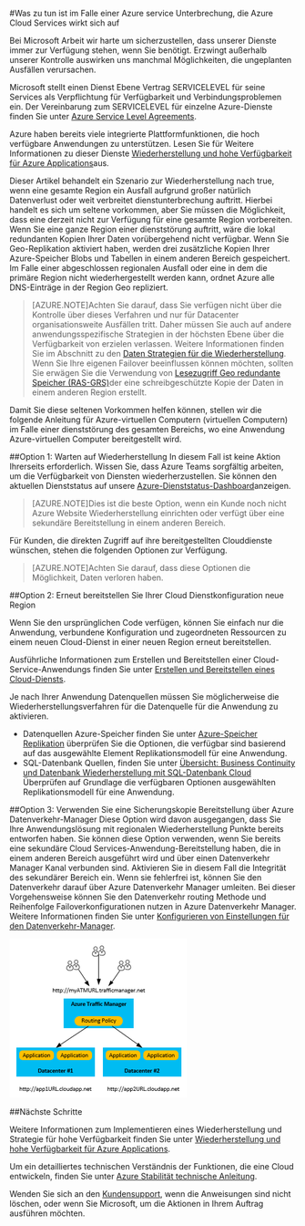 <properties
    pageTitle="Was zu tun ist im Falle einer Azure service Unterbrechung, die Azure Cloud Services wirkt sich auf | Microsoft Azure"
    description="Erfahren Sie, was zu tun ist im Falle einer Unterbrechung Azure Service, die Azure Cloud Services auswirkt."
    services="cloud-services"
    documentationCenter=""
    authors="kmouss"
    manager="drewm"
    editor=""/>

<tags
    ms.service="cloud-services"
    ms.workload="cloud-services"
    ms.tgt_pltfrm="na"
    ms.devlang="na"
    ms.topic="article"
    ms.date="05/16/2016"
    ms.author="kmouss;aglick"/>

#<a name="what-to-do-in-the-event-of-an-azure-service-disruption-that-impacts-azure-cloud-services"></a>Was zu tun ist im Falle einer Azure service Unterbrechung, die Azure Cloud Services wirkt sich auf

Bei Microsoft Arbeit wir harte um sicherzustellen, dass unserer Dienste immer zur Verfügung stehen, wenn Sie benötigt. Erzwingt außerhalb unserer Kontrolle auswirken uns manchmal Möglichkeiten, die ungeplanten Ausfällen verursachen.

Microsoft stellt einen Dienst Ebene Vertrag SERVICELEVEL für seine Services als Verpflichtung für Verfügbarkeit und Verbindungsproblemen ein. Der Vereinbarung zum SERVICELEVEL für einzelne Azure-Dienste finden Sie unter [Azure Service Level Agreements](https://azure.microsoft.com/support/legal/sla/).

Azure haben bereits viele integrierte Plattformfunktionen, die hoch verfügbare Anwendungen zu unterstützen. Lesen Sie für Weitere Informationen zu dieser Dienste [Wiederherstellung und hohe Verfügbarkeit für Azure Applications](../resiliency/resiliency-disaster-recovery-high-availability-azure-applications.md)aus.

Dieser Artikel behandelt ein Szenario zur Wiederherstellung nach true, wenn eine gesamte Region ein Ausfall aufgrund großer natürlich Datenverlust oder weit verbreitet dienstunterbrechung auftritt. Hierbei handelt es sich um seltene vorkommen, aber Sie müssen die Möglichkeit, dass eine derzeit nicht zur Verfügung für eine gesamte Region vorbereiten. Wenn Sie eine ganze Region einer dienststörung auftritt, wäre die lokal redundanten Kopien Ihrer Daten vorübergehend nicht verfügbar. Wenn Sie Geo-Replikation aktiviert haben, werden drei zusätzliche Kopien Ihrer Azure-Speicher Blobs und Tabellen in einem anderen Bereich gespeichert. Im Falle einer abgeschlossen regionalen Ausfall oder eine in dem die primäre Region nicht wiederhergestellt werden kann, ordnet Azure alle DNS-Einträge in der Region Geo repliziert.

>[AZURE.NOTE]Achten Sie darauf, dass Sie verfügen nicht über die Kontrolle über dieses Verfahren und nur für Datacenter organisationsweite Ausfällen tritt. Daher müssen Sie auch auf andere anwendungsspezifische Strategien in der höchsten Ebene über die Verfügbarkeit von erzielen verlassen. Weitere Informationen finden Sie im Abschnitt zu den [Daten Strategien für die Wiederherstellung](../resiliency/resiliency-disaster-recovery-high-availability-azure-applications.md#DSDR). Wenn Sie Ihre eigenen Failover beeinflussen können möchten, sollten Sie erwägen Sie die Verwendung von [Lesezugriff Geo redundante Speicher (RAS-GRS)](../storage/storage-redundancy.md#read-access-geo-redundant-storage)der eine schreibgeschützte Kopie der Daten in einem anderen Region erstellt.

Damit Sie diese seltenen Vorkommen helfen können, stellen wir die folgende Anleitung für Azure-virtuellen Computern (virtuellen Computern) im Falle einer dienststörung des gesamten Bereichs, wo eine Anwendung Azure-virtuellen Computer bereitgestellt wird.

##<a name="option-1-wait-for-recovery"></a>Option 1: Warten auf Wiederherstellung
In diesem Fall ist keine Aktion Ihrerseits erforderlich. Wissen Sie, dass Azure Teams sorgfältig arbeiten, um die Verfügbarkeit von Diensten wiederherzustellen. Sie können den aktuellen Dienststatus auf unsere [Azure-Dienststatus-Dashboard](https://azure.microsoft.com/status/)anzeigen.

>[AZURE.NOTE]Dies ist die beste Option, wenn ein Kunde noch nicht Azure Website Wiederherstellung einrichten oder verfügt über eine sekundäre Bereitstellung in einem anderen Bereich.

Für Kunden, die direkten Zugriff auf ihre bereitgestellten Clouddienste wünschen, stehen die folgenden Optionen zur Verfügung.

>[AZURE.NOTE]Achten Sie darauf, dass diese Optionen die Möglichkeit, Daten verloren haben.     

##<a name="option-2-re-deploy-your-cloud-service-configuration-to-a-new-region"></a>Option 2: Erneut bereitstellen Sie Ihrer Cloud Dienstkonfiguration neue Region

Wenn Sie den ursprünglichen Code verfügen, können Sie einfach nur die Anwendung, verbundene Konfiguration und zugeordneten Ressourcen zu einem neuen Cloud-Dienst in einer neuen Region erneut bereitstellen.  

Ausführliche Informationen zum Erstellen und Bereitstellen einer Cloud-Service-Anwendungs finden Sie unter [Erstellen und Bereitstellen eines Cloud-Diensts](./cloud-services-how-to-create-deploy-portal.md).

Je nach Ihrer Anwendung Datenquellen müssen Sie möglicherweise die Wiederherstellungsverfahren für die Datenquelle für die Anwendung zu aktivieren.
  * Datenquellen Azure-Speicher finden Sie unter [Azure-Speicher Replikation](../storage/storage-redundancy.md#read-access-geo-redundant-storage) überprüfen Sie die Optionen, die verfügbar sind basierend auf das ausgewählte Element Replikationsmodell für eine Anwendung.
  * SQL-Datenbank Quellen, finden Sie unter [Übersicht: Business Continuity und Datenbank Wiederherstellung mit SQL-Datenbank Cloud](../sql-database/sql-database-business-continuity.md) Überprüfen auf Grundlage die verfügbaren Optionen ausgewählten Replikationsmodell für eine Anwendung.

##<a name="option-3-use-a-backup-deployment-through-azure-traffic-manager"></a>Option 3: Verwenden Sie eine Sicherungskopie Bereitstellung über Azure Datenverkehr-Manager
Diese Option wird davon ausgegangen, dass Sie Ihre Anwendungslösung mit regionalen Wiederherstellung Punkte bereits entworfen haben. Sie können diese Option verwenden, wenn Sie bereits eine sekundäre Cloud Services-Anwendung-Bereitstellung haben, die in einem anderen Bereich ausgeführt wird und über einen Datenverkehr Manager Kanal verbunden sind. Aktivieren Sie in diesem Fall die Integrität des sekundärer Bereich ein. Wenn sie fehlerfrei ist, können Sie den Datenverkehr darauf über Azure Datenverkehr Manager umleiten. Bei dieser Vorgehensweise können Sie den Datenverkehr routing Methode und Reihenfolge Failoverkonfigurationen nutzen in Azure Datenverkehr Manager. Weitere Informationen finden Sie unter [Konfigurieren von Einstellungen für den Datenverkehr-Manager](../traffic-manager/traffic-manager-overview.md#how-to-configure-traffic-manager-settings).

![Lastenausgleich Azure-Cloud-Diensten über Regionen mit Azure Datenverkehr Manager](./media/cloud-services-disaster-recovery-guidance/using-azure-traffic-manager.png)

##<a name="next-steps"></a>Nächste Schritte

Weitere Informationen zum Implementieren eines Wiederherstellung und Strategie für hohe Verfügbarkeit finden Sie unter [Wiederherstellung und hohe Verfügbarkeit für Azure Applications](../resiliency/resiliency-disaster-recovery-high-availability-azure-applications.md).

Um ein detailliertes technischen Verständnis der Funktionen, die eine Cloud entwickeln, finden Sie unter [Azure Stabilität technische Anleitung](../resiliency/resiliency-technical-guidance.md).

Wenden Sie sich an den [Kundensupport](https://portal.azure.com/#blade/Microsoft_Azure_Support/HelpAndSupportBlade), wenn die Anweisungen sind nicht löschen, oder wenn Sie Microsoft, um die Aktionen in Ihrem Auftrag ausführen möchten.
